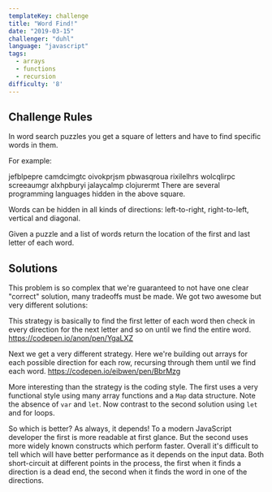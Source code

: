 ```yaml
---
templateKey: challenge
title: "Word Find!"
date: "2019-03-15"
challenger: "duhl"
language: "javascript"
tags:
  - arrays
  - functions
  - recursion
difficulty: '8'
---
```


## Challenge Rules

In word search puzzles you get a square of letters and have to find specific words in them.

For example:

jefblpepre
camdcimgtc
oivokprjsm
pbwasqroua
rixilelhrs
wolcqlirpc
screeaumgr
alxhpburyi
jalaycalmp
clojurermt
There are several programming languages hidden in the above square.

Words can be hidden in all kinds of directions: left-to-right, right-to-left, vertical and diagonal.

Given a puzzle and a list of words return the location of the first and last letter of each word.

## Solutions

This problem is so complex that we're guaranteed to not have one clear "correct" solution, many tradeoffs must be made. We got two awesome but very different solutions:

This strategy is basically to find the first letter of each word then check in every direction for the next letter and so on until we find the entire word.
<a target="_blank" href="https://codepen.io/anon/pen/YgaLXZ">https://codepen.io/anon/pen/YgaLXZ</a>

Next we get a very different strategy. Here we're building out arrays for each possible direction for each row, recursing through them until we find each word.
<a target="_blank" href="https://codepen.io/eibwen/pen/BbrMzg">https://codepen.io/eibwen/pen/BbrMzg</a>

More interesting than the strategy is the coding style. The first uses a very functional style using many array functions and a `Map` data structure. Note the absence of `var` and `let`. Now contrast to the second solution using `let` and for loops.

So which is better? As always, it depends! To a modern JavaScript developer the first is more readable at first glance. But the second uses more widely known constructs which perform faster. Overall it's difficult to tell which will have better performance as it depends on the input data. Both short-circuit at different points in the process, the first when it finds a direction is a dead end, the second when it finds the word in one of the directions.
